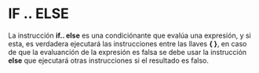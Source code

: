 # IF .. ELSE

La instrucción **if.. else** es una condiciónante que evalúa una expresión, y si esta, es verdadera ejecutará las instrucciones entre las llaves **{ }**, en caso de que la evaluanción de la expresión es falsa se debe usar la instrucción **else** que ejecutará otras instrucciones si el resultado es falso.
